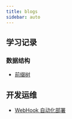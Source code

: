 ```yaml
---
title: blogs
sidebar: auto 
---
```


## 学习记录  
### 数据结构  
- [前缀树](./学习记录/前缀树.md)

## 开发运维  
- [WebHook 自动化部署](./开发运维/WebHook自动化部署.md)  

